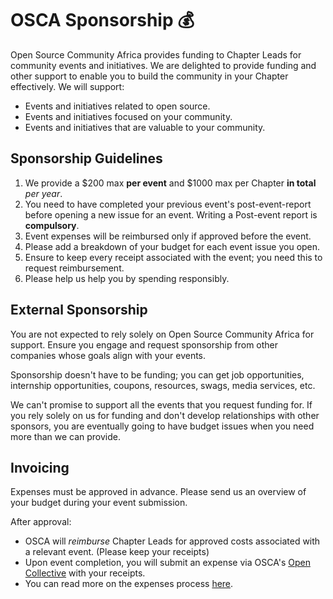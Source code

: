 
# OSCA Sponsorship :moneybag:

Open Source Community Africa provides funding to Chapter Leads for community events and initiatives. We are delighted to provide funding and other support to enable you to build the community in your Chapter effectively. We will support:

 - Events and initiatives related to open source.
 - Events and initiatives focused on your community.
 - Events and initiatives that are valuable to your community.
 
## Sponsorship Guidelines

1. We provide a $200 max **per event** and $1000 max per Chapter **in total** *per year*.
3. You need to have completed your previous event's post-event-report before opening a new issue for an event. Writing a Post-event report is **compulsory**.
4. Event expenses will be reimbursed only if approved before the event.
5. Please add a breakdown of your budget for each event issue you open.
7. Ensure to keep every receipt associated with the event; you need this to request reimbursement.
8. Please help us help you by spending responsibly. 

## External Sponsorship

You are not expected to rely solely on Open Source Community Africa for support. Ensure you engage and request sponsorship from other companies whose goals align with your events.

Sponsorship doesn't have to be funding; you can get job opportunities, internship opportunities, coupons, resources, swags, media services, etc.

We can't promise to support all the events that you request funding for. If you rely solely on us for funding and don't develop relationships with other sponsors, you are eventually going to have budget issues when you need more than we can provide.

## Invoicing

Expenses must be approved in advance. Please send us an overview of your budget during your event submission.

After approval:

- OSCA will _reimburse_ Chapter Leads for approved costs associated with a relevant event. (Please keep your receipts)
- Upon event completion, you will submit an expense via OSCA's [Open Collective](https://opencollective.com/osca) with your receipts.
- You can read more on the expenses process [here](/expenses.md).
